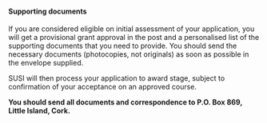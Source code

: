 ####  **Supporting documents**

If you are considered eligible on initial assessment of your application, you
will get a provisional grant approval in the post and a personalised list of
the supporting documents that you need to provide. You should send the
necessary documents (photocopies, not originals) as soon as possible in the
envelope supplied.

SUSI will then process your application to award stage, subject to
confirmation of your acceptance on an approved course.

**You should send all documents and correspondence to P.O. Box 869, Little
Island, Cork.**
